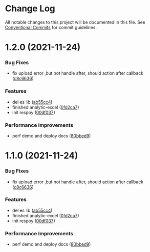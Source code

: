 # Change Log

All notable changes to this project will be documented in this file.
See [Conventional Commits](https://conventionalcommits.org) for commit guidelines.

# 1.2.0 (2021-11-24)

### Bug Fixes

-   fix upload error ,but not handle after, should action after callback ([c8c6636](https://github.com/bigbigDreamer/dreamer/commit/c8c6636645fc3c2021ca6e487c3bc6ecfe6404d7))

### Features

-   del es lib ([ab55cc4](https://github.com/bigbigDreamer/dreamer/commit/ab55cc40fb860ca070f22559df152628af71486f))
-   finished analytic-excel ([0fd2ca7](https://github.com/bigbigDreamer/dreamer/commit/0fd2ca7283f7e1dbe2c3e4b345ae7aa773efa273))
-   init respoy ([00df037](https://github.com/bigbigDreamer/dreamer/commit/00df037b6f7a060aa4ce184629f782b7018bcfae))

### Performance Improvements

-   perf demo and deploy docs ([80bbed9](https://github.com/bigbigDreamer/dreamer/commit/80bbed9181ef9119558802c97065c5c924b63aa9))

# 1.1.0 (2021-11-24)

### Bug Fixes

-   fix upload error ,but not handle after, should action after callback ([c8c6636](https://github.com/bigbigDreamer/dreamer/commit/c8c6636645fc3c2021ca6e487c3bc6ecfe6404d7))

### Features

-   del es lib ([ab55cc4](https://github.com/bigbigDreamer/dreamer/commit/ab55cc40fb860ca070f22559df152628af71486f))
-   finished analytic-excel ([0fd2ca7](https://github.com/bigbigDreamer/dreamer/commit/0fd2ca7283f7e1dbe2c3e4b345ae7aa773efa273))
-   init respoy ([00df037](https://github.com/bigbigDreamer/dreamer/commit/00df037b6f7a060aa4ce184629f782b7018bcfae))

### Performance Improvements

-   perf demo and deploy docs ([80bbed9](https://github.com/bigbigDreamer/dreamer/commit/80bbed9181ef9119558802c97065c5c924b63aa9))
